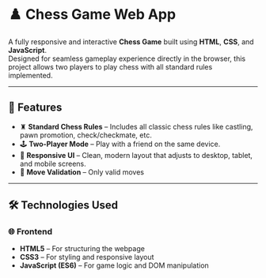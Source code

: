 # ♟️ Chess Game Web App

A fully responsive and interactive **Chess Game** built using **HTML**, **CSS**, and **JavaScript**.  
Designed for seamless gameplay experience directly in the browser, this project allows two players to play chess with all standard rules implemented.

---

## 🚀 Features

- ♜ **Standard Chess Rules** – Includes all classic chess rules like castling, pawn promotion, check/checkmate, etc.
- 🕹️ **Two-Player Mode** – Play with a friend on the same device.
- 🎨 **Responsive UI** – Clean, modern layout that adjusts to desktop, tablet, and mobile screens.
- 🧠 **Move Validation** – Only valid moves

---

## 🛠️ Technologies Used

### 🌐 Frontend

- **HTML5** – For structuring the webpage
- **CSS3** – For styling and responsive layout
- **JavaScript (ES6)** – For game logic and DOM manipulation
